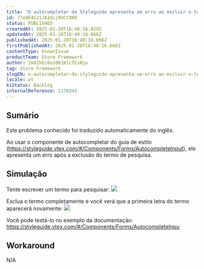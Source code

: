 ```yaml
---
title: "O autocompletar do Styleguide apresenta um erro ao excluir o termo de pesquisa"
id: 77o8E4Cz1JAIdij0UCtXKH
status: PUBLISHED
createdAt: 2025-01-28T16:40:16.029Z
updatedAt: 2025-01-28T16:40:16.666Z
publishedAt: 2025-01-28T16:40:16.666Z
firstPublishedAt: 2025-01-28T16:40:16.666Z
contentType: knownIssue
productTeam: Store Framework
author: 2mXZkbi0oi061KicTExNjo
tag: Store Framework
slugEN: o-autocompletar-do-styleguide-apresenta-um-erro-ao-excluir-o-termo-de-pesquisa
locale: pt
kiStatus: Backlog
internalReference: 1170343
---
```


## Sumário

<div class="alert alert-info">
  <p>Este problema conhecido foi traduzido automaticamente do inglês.</p>
</div>


Ao usar o componente de autocompletar do guia de estilo (https://styleguide.vtex.com/#/Components/Forms/AutocompleteInput), ele apresenta um erro após a exclusão do termo de pesquisa.

## Simulação


Tente escrever um termo para pesquisar:
 ![](https://vtexhelp.zendesk.com/attachments/token/wDC5HfVy0hJJByej9GmJCxyNN/?name=image.png)

Exclua o termo completamente e você verá que a primeira letra do termo aparecerá novamente:
 ![](https://vtexhelp.zendesk.com/attachments/token/sSFMXx0RqDQRFbFMg5rUUgE0Q/?name=image.png)

Você pode testá-lo no exemplo da documentação: https://styleguide.vtex.com/#/Components/Forms/AutocompleteInpu

## Workaround


N/A





